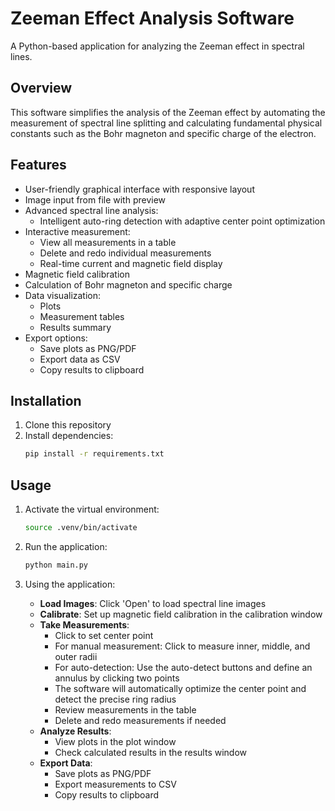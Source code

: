 # Zeeman Effect Analysis Software

A Python-based application for analyzing the Zeeman effect in spectral lines.

## Overview

This software simplifies the analysis of the Zeeman effect by automating the measurement of spectral line splitting and calculating fundamental physical constants such as the Bohr magneton and specific charge of the electron.

## Features

- User-friendly graphical interface with responsive layout
- Image input from file with preview
- Advanced spectral line analysis:
  - Intelligent auto-ring detection with adaptive center point optimization
- Interactive measurement:
  - View all measurements in a table
  - Delete and redo individual measurements
  - Real-time current and magnetic field display
- Magnetic field calibration
- Calculation of Bohr magneton and specific charge
- Data visualization:
  - Plots
  - Measurement tables
  - Results summary
- Export options:
  - Save plots as PNG/PDF
  - Export data as CSV
  - Copy results to clipboard

## Installation

1. Clone this repository
2. Install dependencies:
   ```bash
   pip install -r requirements.txt
   ```

## Usage

1. Activate the virtual environment:
   ```bash
   source .venv/bin/activate
   ```

2. Run the application:
   ```bash
   python main.py
   ```

3. Using the application:
   - **Load Images**: Click 'Open' to load spectral line images
   - **Calibrate**: Set up magnetic field calibration in the calibration window
   - **Take Measurements**:
     - Click to set center point
     - For manual measurement: Click to measure inner, middle, and outer radii
     - For auto-detection: Use the auto-detect buttons and define an annulus by clicking two points
     - The software will automatically optimize the center point and detect the precise ring radius
     - Review measurements in the table
     - Delete and redo measurements if needed
   - **Analyze Results**:
     - View plots in the plot window
     - Check calculated results in the results window
   - **Export Data**:
     - Save plots as PNG/PDF
     - Export measurements to CSV
     - Copy results to clipboard
